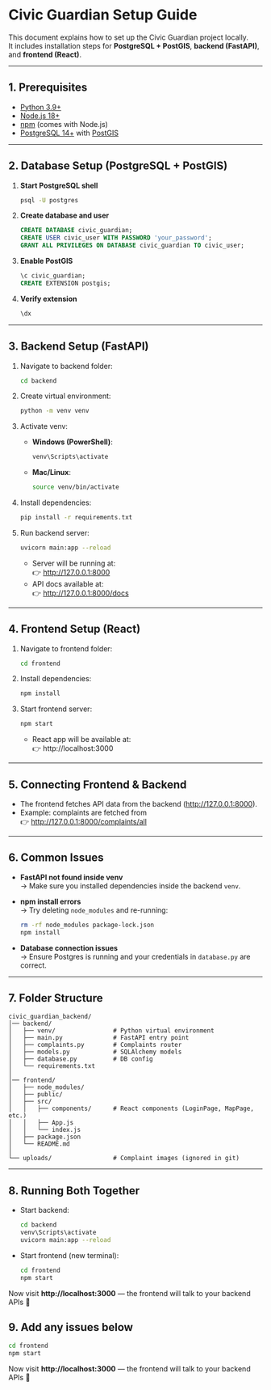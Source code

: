 # Civic Guardian Setup Guide

This document explains how to set up the Civic Guardian project locally.  
It includes installation steps for **PostgreSQL + PostGIS**, **backend (FastAPI)**, and **frontend (React)**.

---

## 1. Prerequisites

- [Python 3.9+](https://www.python.org/downloads/)
- [Node.js 18+](https://nodejs.org/)
- [npm](https://www.npmjs.com/) (comes with Node.js)
- [PostgreSQL 14+](https://www.postgresql.org/download/) with [PostGIS](https://postgis.net/)

---

## 2. Database Setup (PostgreSQL + PostGIS)

1. **Start PostgreSQL shell**
   ```sh
   psql -U postgres
   ```

2. **Create database and user**
   ```sql
   CREATE DATABASE civic_guardian;
   CREATE USER civic_user WITH PASSWORD 'your_password';
   GRANT ALL PRIVILEGES ON DATABASE civic_guardian TO civic_user;
   ```

3. **Enable PostGIS**
   ```sql
   \c civic_guardian;
   CREATE EXTENSION postgis;
   ```

4. **Verify extension**
   ```sql
   \dx
   ```

---

## 3. Backend Setup (FastAPI)

1. Navigate to backend folder:
   ```sh
   cd backend
   ```

2. Create virtual environment:
   ```sh
   python -m venv venv
   ```

3. Activate venv:
   - **Windows (PowerShell)**:
     ```sh
     venv\Scripts\activate
     ```
   - **Mac/Linux**:
     ```sh
     source venv/bin/activate
     ```

4. Install dependencies:
   ```sh
   pip install -r requirements.txt
   ```

5. Run backend server:
   ```sh
   uvicorn main:app --reload
   ```

   - Server will be running at:  
     👉 http://127.0.0.1:8000  
   - API docs available at:  
     👉 http://127.0.0.1:8000/docs

---

## 4. Frontend Setup (React)

1. Navigate to frontend folder:
   ```sh
   cd frontend
   ```

2. Install dependencies:
   ```sh
   npm install
   ```

3. Start frontend server:
   ```sh
   npm start
   ```

   - React app will be available at:  
     👉 http://localhost:3000

---

## 5. Connecting Frontend & Backend

- The frontend fetches API data from the backend (http://127.0.0.1:8000).
- Example: complaints are fetched from  
  👉 http://127.0.0.1:8000/complaints/all

---

## 6. Common Issues

- **FastAPI not found inside venv**  
  → Make sure you installed dependencies inside the backend `venv`.

- **npm install errors**  
  → Try deleting `node_modules` and re-running:
  ```sh
  rm -rf node_modules package-lock.json
  npm install
  ```

- **Database connection issues**  
  → Ensure Postgres is running and your credentials in `database.py` are correct.

---

## 7. Folder Structure

```
civic_guardian_backend/
│── backend/
│   ├── venv/                # Python virtual environment
│   ├── main.py              # FastAPI entry point
│   ├── complaints.py        # Complaints router
│   ├── models.py            # SQLAlchemy models
│   ├── database.py          # DB config
│   └── requirements.txt
│
│── frontend/
│   ├── node_modules/
│   ├── public/
│   ├── src/
│   │   ├── components/      # React components (LoginPage, MapPage, etc.)
│   │   ├── App.js
│   │   └── index.js
│   ├── package.json
│   └── README.md
│
└── uploads/                 # Complaint images (ignored in git)
```

---

## 8. Running Both Together

- Start backend:
  ```sh
  cd backend
  venv\Scripts\activate
  uvicorn main:app --reload
  ```

- Start frontend (new terminal):
  ```sh
  cd frontend
  npm start
  ```

Now visit **http://localhost:3000** — the frontend will talk to your backend APIs 🎉


## 9. Add any issues below
  ```sh
  cd frontend
  npm start
  ```

Now visit **http://localhost:3000** — the frontend will talk to your backend APIs 🎉
